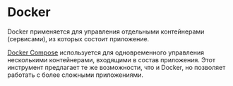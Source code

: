 # Docker

Docker применяется для управления отдельными контейнерами (сервисами), из которых состоит приложение.

[Docker Compose](https://habr.com/ru/company/ruvds/blog/450312/) используется для одновременного управления несколькими контейнерами, входящими в состав приложения. Этот инструмент предлагает те же возможности, что и Docker, но позволяет работать с более сложными приложениями.